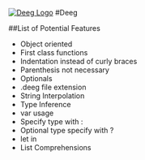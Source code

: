 [![Deeg Logo](http://i.imgur.com/ylMlnSA.png)](https://github.com/IrakliK/Deeg)
#Deeg

##List of Potential Features

- Object oriented
- First class functions
- Indentation instead of curly braces
- Parenthesis not necessary
- Optionals
- .deeg file extension
- String Interpolation
- Type Inference
- var usage
- Specify type with :
- Optional type specify with ?
- let <expression> in <body>
- List Comprehensions
